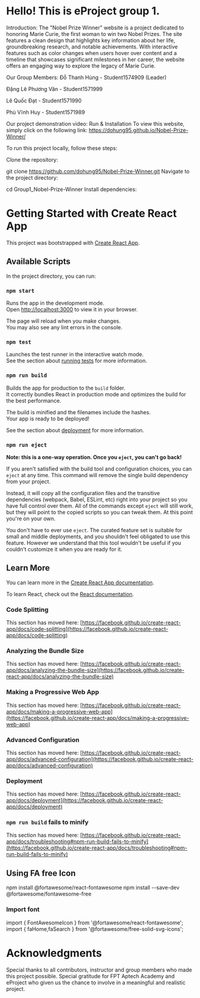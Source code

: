 # Hello! This is eProject group 1.

Introduction: The "Nobel Prize Winner" website is a project dedicated to honoring Marie Curie, the first woman to win two Nobel Prizes. The site features a clean design that highlights key information about her life, groundbreaking research, and notable achievements. With interactive features such as color changes when users hover over content and a timeline that showcases significant milestones in her career, the website offers an engaging way to explore the legacy of Marie Curie.

Our Group Members:
Đỗ Thanh Hùng - Student1574909 (Leader)

Đặng Lê Phương Vân - Student1571999

Lê Quốc Đạt - Student1571990

Phù Vĩnh Huy - Student1571989

Our project demonstration video:
Run & Installation
To view this website, simply click on the following link: https://dohung95.github.io/Nobel-Prize-Winner/

To run this project locally, follow these steps:

Clone the repository:

git clone https://github.com/dohung95/Nobel-Prize-Winner.git
Navigate to the project directory:

cd Group1_Nobel-Prize-Winner
Install dependencies:
# Getting Started with Create React App

This project was bootstrapped with [Create React App](https://github.com/facebook/create-react-app).

## Available Scripts

In the project directory, you can run:

### `npm start`

Runs the app in the development mode.\
Open [http://localhost:3000](http://localhost:3000) to view it in your browser.

The page will reload when you make changes.\
You may also see any lint errors in the console.

### `npm test`

Launches the test runner in the interactive watch mode.\
See the section about [running tests](https://facebook.github.io/create-react-app/docs/running-tests) for more information.

### `npm run build`

Builds the app for production to the `build` folder.\
It correctly bundles React in production mode and optimizes the build for the best performance.

The build is minified and the filenames include the hashes.\
Your app is ready to be deployed!

See the section about [deployment](https://facebook.github.io/create-react-app/docs/deployment) for more information.

### `npm run eject`

**Note: this is a one-way operation. Once you `eject`, you can't go back!**

If you aren't satisfied with the build tool and configuration choices, you can `eject` at any time. This command will remove the single build dependency from your project.

Instead, it will copy all the configuration files and the transitive dependencies (webpack, Babel, ESLint, etc) right into your project so you have full control over them. All of the commands except `eject` will still work, but they will point to the copied scripts so you can tweak them. At this point you're on your own.

You don't have to ever use `eject`. The curated feature set is suitable for small and middle deployments, and you shouldn't feel obligated to use this feature. However we understand that this tool wouldn't be useful if you couldn't customize it when you are ready for it.

## Learn More

You can learn more in the [Create React App documentation](https://facebook.github.io/create-react-app/docs/getting-started).

To learn React, check out the [React documentation](https://reactjs.org/).

### Code Splitting

This section has moved here: [https://facebook.github.io/create-react-app/docs/code-splitting](https://facebook.github.io/create-react-app/docs/code-splitting)

### Analyzing the Bundle Size

This section has moved here: [https://facebook.github.io/create-react-app/docs/analyzing-the-bundle-size](https://facebook.github.io/create-react-app/docs/analyzing-the-bundle-size)

### Making a Progressive Web App

This section has moved here: [https://facebook.github.io/create-react-app/docs/making-a-progressive-web-app](https://facebook.github.io/create-react-app/docs/making-a-progressive-web-app)

### Advanced Configuration

This section has moved here: [https://facebook.github.io/create-react-app/docs/advanced-configuration](https://facebook.github.io/create-react-app/docs/advanced-configuration)

### Deployment

This section has moved here: [https://facebook.github.io/create-react-app/docs/deployment](https://facebook.github.io/create-react-app/docs/deployment)

### `npm run build` fails to minify

This section has moved here: [https://facebook.github.io/create-react-app/docs/troubleshooting#npm-run-build-fails-to-minify](https://facebook.github.io/create-react-app/docs/troubleshooting#npm-run-build-fails-to-minify)

## Using FA free Icon

npm install @fortawesome/react-fontawesome
npm install --save-dev @fortawesome/fontawesome-free

### Import font
import { FontAwesomeIcon } from '@fortawesome/react-fontawesome';
import { faHome,faSearch } from '@fortawesome/free-solid-svg-icons';

# Acknowledgments
Special thanks to all contributors, instructor and group members who made this project possible.
Special gratitude for FPT Aptech Academy and eProject who given us the chance to involve in a meaningful and realistic project.
